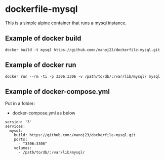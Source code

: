 dockerfile-mysql
================

This is a simple alpine container that runs a mysql instance.

## Example of docker build

```
docker build -t mysql https://github.com:/manoj23/dockerfile-mysql.git
```

## Example of docker run


```
docker run --rm -ti -p 3306:3306 -v /path/to/db/:/var/lib/mysql/ mysql
```

## Example of docker-compose.yml

Put in a folder:
* docker-compose.yml as below

```
version: '3'
services:
  mysql:
    build: https://github.com:/manoj23/dockerfile-mysql.git
    ports:
      - "3306:3306"
    volumes:
      - /path/to/db/:/var/lib/mysql/
```
